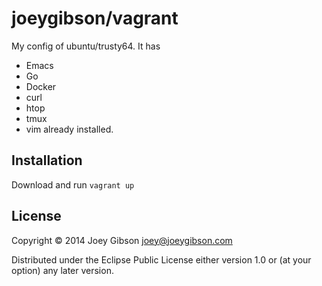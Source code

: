 # joeygibson/vagrant

My config of ubuntu/trusty64. It has 
 * Emacs
 * Go 
 * Docker 
 * curl 
 * htop 
 * tmux 
 * vim
already installed.

## Installation

Download and run `vagrant up`

## License

Copyright © 2014 Joey Gibson <joey@joeygibson.com>

Distributed under the Eclipse Public License either version 1.0 or (at
your option) any later version.
